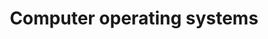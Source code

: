 ---
title: Computer operating systems
longTitle: 'Computer operating systems'
tags:
- gccommon
use:
- "[[Computer systems]]"
---